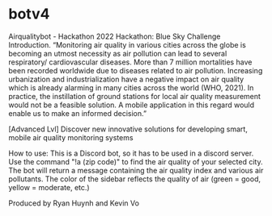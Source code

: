 # botv4
 Airqualitybot - Hackathon
2022 Hackathon: Blue Sky Challenge
Introduction. “Monitoring air quality in various cities across the globe is becoming an utmost necessity as air pollution can lead to several respiratory/ cardiovascular diseases. More than 7 million mortalities have been recorded worldwide due to diseases related to air pollution. Increasing urbanization and industrialization have a negative impact on air quality which is already alarming in many cities across the world (WHO, 2021). In practice, the instillation of ground stations for local air quality measurement would not be a feasible solution. A mobile application in this regard would enable us to make an informed decision.”

[Advanced Lvl] Discover new innovative solutions for developing smart, mobile air quality monitoring systems

How to use:
This is a Discord bot, so it has to be used in a discord server. Use the command "!a (zip code)" to find the air quality of your selected city. The bot will return a message containing the air quality index and various air pollutants. The color of the sidebar reflects the quality of air (green = good, yellow = moderate, etc.)

Produced by Ryan Huynh and Kevin Vo
